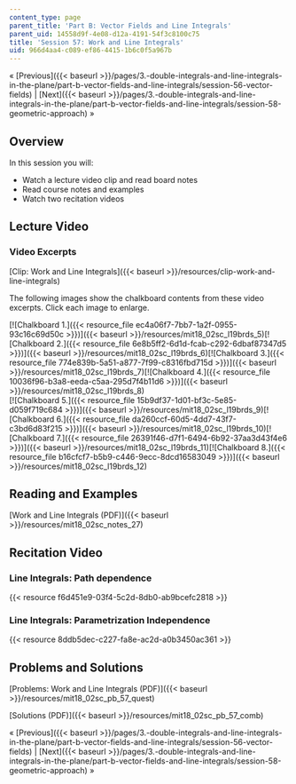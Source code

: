 ```yaml
---
content_type: page
parent_title: 'Part B: Vector Fields and Line Integrals'
parent_uid: 14558d9f-4e08-d12a-4191-54f3c8100c75
title: 'Session 57: Work and Line Integrals'
uid: 966d4aa4-c089-ef86-4415-1b6c0f5a967b
---
```


« [Previous]({{< baseurl >}}/pages/3.-double-integrals-and-line-integrals-in-the-plane/part-b-vector-fields-and-line-integrals/session-56-vector-fields) | [Next]({{< baseurl >}}/pages/3.-double-integrals-and-line-integrals-in-the-plane/part-b-vector-fields-and-line-integrals/session-58-geometric-approach) »

Overview
--------

In this session you will:

*   Watch a lecture video clip and read board notes
*   Read course notes and examples
*   Watch two recitation videos

Lecture Video
-------------

### Video Excerpts

[Clip: Work and Line Integrals]({{< baseurl >}}/resources/clip-work-and-line-integrals)

The following images show the chalkboard contents from these video excerpts. Click each image to enlarge.

[![Chalkboard 1.]({{< resource_file ec4a06f7-7bb7-1a2f-0955-93c16c69d50c >}})]({{< baseurl >}}/resources/mit18_02sc_l19brds_5)[![Chalkboard 2.]({{< resource_file 6e8b5ff2-6d1d-fcab-c292-6dbaf87347d5 >}})]({{< baseurl >}}/resources/mit18_02sc_l19brds_6)[![Chalkboard 3.]({{< resource_file 774e839b-5a51-a877-7f99-c8316fbd715d >}})]({{< baseurl >}}/resources/mit18_02sc_l19brds_7)[![Chalkboard 4.]({{< resource_file 10036f96-b3a8-eeda-c5aa-295d7f4b11d6 >}})]({{< baseurl >}}/resources/mit18_02sc_l19brds_8)  
[![Chalkboard 5.]({{< resource_file 15b9df37-1d01-bf3c-5e85-d059f719c684 >}})]({{< baseurl >}}/resources/mit18_02sc_l19brds_9)[![Chalkboard 6.]({{< resource_file da260ccf-60d5-4dd7-43f7-c3bd6d83f215 >}})]({{< baseurl >}}/resources/mit18_02sc_l19brds_10)[![Chalkboard 7.]({{< resource_file 26391f46-d7f1-6494-6b92-37aa3d43f4e6 >}})]({{< baseurl >}}/resources/mit18_02sc_l19brds_11)[![Chalkboard 8.]({{< resource_file b16cfcf7-b5b9-c446-9ecc-8dcd16583049 >}})]({{< baseurl >}}/resources/mit18_02sc_l19brds_12)

Reading and Examples
--------------------

[Work and Line Integrals (PDF)]({{< baseurl >}}/resources/mit18_02sc_notes_27)

Recitation Video
----------------

### Line Integrals: Path dependence

{{< resource f6d451e9-03f4-5c2d-8db0-ab9bcefc2818 >}}

### Line Integrals: Parametrization Independence

{{< resource 8ddb5dec-c227-fa8e-ac2d-a0b3450ac361 >}}

Problems and Solutions
----------------------

[Problems: Work and Line Integrals (PDF)]({{< baseurl >}}/resources/mit18_02sc_pb_57_quest)

[Solutions (PDF)]({{< baseurl >}}/resources/mit18_02sc_pb_57_comb)

« [Previous]({{< baseurl >}}/pages/3.-double-integrals-and-line-integrals-in-the-plane/part-b-vector-fields-and-line-integrals/session-56-vector-fields) | [Next]({{< baseurl >}}/pages/3.-double-integrals-and-line-integrals-in-the-plane/part-b-vector-fields-and-line-integrals/session-58-geometric-approach) »